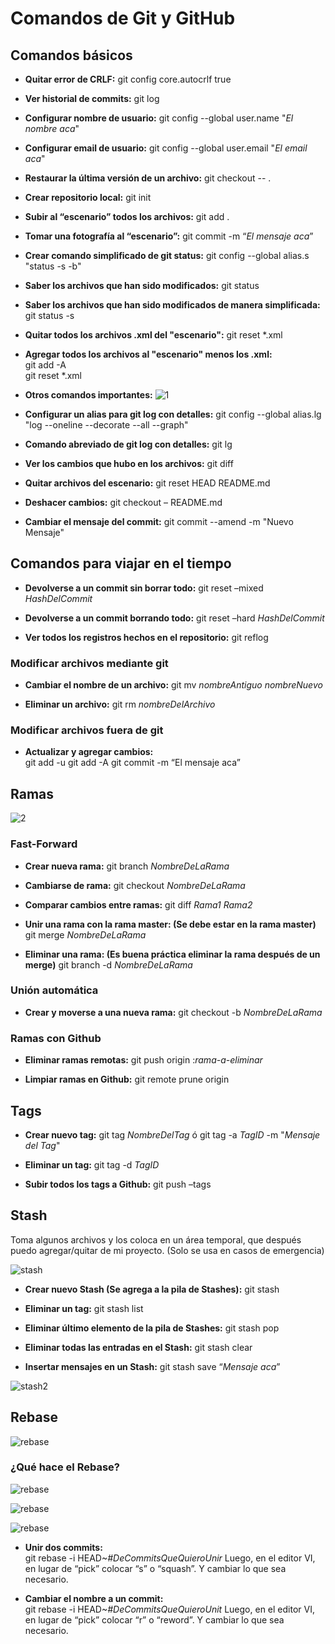 # Comandos de Git y GitHub

## Comandos básicos

* **Quitar error de CRLF:** git config core.autocrlf true

* **Ver historial de commits:** git log

* **Configurar nombre de usuario:** git config --global user.name "_El nombre aca_"

* **Configurar email de usuario:** git config --global user.email "_El email aca_"

* **Restaurar la última versión de un archivo:** git checkout -- .

* **Crear repositorio local:** git init

* **Subir al “escenario” todos los archivos:** git add .

* **Tomar una fotografía al “escenario”:** git commit -m “_El mensaje aca_”

* **Crear comando simplificado de git status:** git config --global alias.s "status -s -b"

* **Saber los archivos que han sido modificados:** git status

* **Saber los archivos que han sido modificados de manera simplificada:** git status -s

* **Quitar todos los archivos .xml del "escenario":** git reset *.xml

* **Agregar todos los archivos al "escenario" menos los .xml:**  
git add -A  
git reset *.xml

* **Otros comandos importantes:** 
![1](https://github.com/sebastianfrasic/Comandos-Git-y-GitHub/blob/master/Imagenes/1.jpg)

* **Configurar un alias para git log con detalles:** git config --global alias.lg "log --oneline --decorate --all --graph"

* **Comando abreviado de git log con detalles:** git lg

* **Ver los cambios que hubo en los archivos:** git diff

* **Quitar archivos del escenario:** git reset HEAD README.md

* **Deshacer cambios:** git checkout – README.md

* **Cambiar el mensaje del commit:** git commit --amend -m "Nuevo Mensaje"

## Comandos para viajar en el tiempo

* **Devolverse a un commit sin borrar todo:** git reset –mixed _HashDelCommit_

* **Devolverse a un commit borrando todo:** git reset –hard _HashDelCommit_

* **Ver todos los registros hechos en el repositorio:** git reflog

### Modificar archivos mediante git

* **Cambiar el nombre de un archivo:** git mv _nombreAntiguo_ _nombreNuevo_

* **Eliminar un archivo:** git rm _nombreDelArchivo_

### Modificar archivos fuera de git

* **Actualizar y agregar cambios:**  
git add -u
git add -A
git commit -m “El mensaje aca”

## Ramas

![2](https://github.com/sebastianfrasic/Comandos-Git-y-GitHub/blob/master/Imagenes/2.jpg)

### Fast-Forward

* **Crear nueva rama:** git branch _NombreDeLaRama_

* **Cambiarse de rama:** git checkout _NombreDeLaRama_

* **Comparar cambios entre ramas:** git diff _Rama1_ _Rama2_

* **Unir una rama con la rama master: (Se debe estar en la rama master)** git merge _NombreDeLaRama_

* **Eliminar una rama: (Es buena práctica eliminar la rama después de un merge)** git branch -d _NombreDeLaRama_

### Unión automática

* **Crear y moverse a una nueva rama:** git checkout -b _NombreDeLaRama_

### Ramas con Github

* **Eliminar ramas remotas:** git push origin :_rama-a-eliminar_

* **Limpiar ramas en Github:** git remote prune origin

## Tags

* **Crear nuevo tag:** git tag _NombreDelTag_   ó   git tag -a _TagID_ -m "_Mensaje del Tag_"

* **Eliminar un tag:** git tag -d _TagID_

* **Subir todos los tags a Github:** git push –tags

## Stash

Toma algunos archivos y los coloca en un área temporal, que después puedo agregar/quitar de mi proyecto. (Solo se usa en casos de emergencia)

![stash](https://github.com/sebastianfrasic/Comandos-Git-y-GitHub/blob/master/Imagenes/stash.jpg)

* **Crear nuevo Stash (Se agrega a la pila de Stashes):** git stash

* **Eliminar un tag:** git stash list

* **Eliminar último elemento de la pila de Stashes:** git stash pop

* **Eliminar todas las entradas en el Stash:** git stash clear

* **Insertar mensajes en un Stash:** git stash save “_Mensaje aca_”

![stash2](https://github.com/sebastianfrasic/Comandos-Git-y-GitHub/blob/master/Imagenes/stash2.jpg)

## Rebase

![rebase](https://github.com/sebastianfrasic/Comandos-Git-y-GitHub/blob/master/Imagenes/rebase.jpg)

### ¿Qué hace el Rebase?

![rebase](https://github.com/sebastianfrasic/Comandos-Git-y-GitHub/blob/master/Imagenes/rebase2.jpg)

![rebase](https://github.com/sebastianfrasic/Comandos-Git-y-GitHub/blob/master/Imagenes/rebase3.jpg)

![rebase](https://github.com/sebastianfrasic/Comandos-Git-y-GitHub/blob/master/Imagenes/rebase4.jpg)

* **Unir dos commits:**  
git rebase -i HEAD~_#DeCommitsQueQuieroUnir_
Luego, en el editor VI, en lugar de “pick” colocar “s” o “squash”. Y cambiar lo que sea necesario.

* **Cambiar el nombre a un commit:**  
git rebase -i HEAD~_#DeCommitsQueQuieroUnit_
Luego, en el editor VI, en lugar de “pick” colocar “r” o “reword”. Y cambiar lo que sea necesario.
